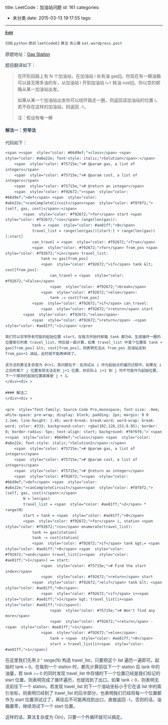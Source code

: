 title: LeetCode：加油站问题
id: 161
categories:
  - 未分类
date: 2015-03-13 19:17:55
tags:
---

<del style="position:relative;display:block">[Edit](http://maxiang.info/#/?provider=evernote_int&amp;guid=012d01d3-2b52-4073-95ef-e29b1e831678)</del><div  style="line-height: 1.5; color: #2c3f51; font-family: Helvetica Neue, Arial, Hiragino Sans GB, STHeiti, Microsoft YaHei, WenQuanYi Micro Hei, SimSun, Song, sans-serif;">
                        <div ></div>
                    <div >

`归档` `python` `原创` `leetCodeOJ` `算法` `贪心算` `eat.wordpress.post` 
</div><div >

原题地址：[Gas Station](https://leetcode.com/problems/gas-station/)

题目翻译如下：

> 在环形回路上有 N 个加油站，在加油站 i 处有油 gas[i]。你现在有一辆油箱可以装无限多油的车，从加油站 i 开到加油站 i+1 耗油 cost[i]。你以空的邮箱从某一加油站出发。 
> 
>   如果从某一个加油站出发你可以绕环路走一圈，则返回该加油站的位置 i，若不存在这样的加油站，则返回 -1。 
> 
>   注：假设有唯一解 
> 
>   <!--more-->

</div><div >

#### 解法一：穷举法

代码如下：

</div><div >

    <span ><span  style="color: #66d9ef;">class</span> <span  style="color: #a6e22e; font-style: italic;">Solution</span>:</span>
        <span  style="color: #75715e;"># @param gas, a list of integers</span>
        <span  style="color: #75715e;"># @param cost, a list of integers</span>
        <span  style="color: #75715e;"># @return an integer</span>
        <span  style="color: #f92672;"><span  style="color: #66d9ef;">def</span> <span  style="color: #a6e22e;">canCompleteCircuit</span><span  style="color: #f8f8f2;">(self, gas, cost)</span>:</span>
            <span  style="color: #f92672;">for</span> start <span  style="color: #f92672;">in</span> range(len(gas)):
                tank = <span  style="color: #ae81ff;">0</span>
                travel_list = range(len(gas))[start:] + range(len(gas))[:start]
                can_travel = <span  style="color: #f92672;">True</span>
                <span  style="color: #f92672;">for</span> from_pos <span  style="color: #f92672;">in</span> travel_list:
                    tank += gas[from_pos]
                    <span  style="color: #f92672;">if</span> tank &lt; cost[from_pos]:
                        can_travel = <span  style="color: #f92672;">False</span>
                        <span  style="color: #f92672;">break</span>
                    <span  style="color: #f92672;">else</span>:
                        tank -= cost[from_pos]
                <span  style="color: #f92672;">if</span> can_travel:
                    <span  style="color: #f92672;">return</span> start
            <span  style="color: #f92672;">else</span>:
                <span  style="color: #f92672;">return</span> -<span  style="color: #ae81ff;">1</span>`</pre>

    我们可以穷举所有可能的起始位置 start。在每次开始时邮箱 tank 都为0。生成循环一圈的位置索引列表 travel_list，然后就一直计算，如果 travel_list 中某个位置有 tank + gas[from_pos] &lt; cost[from_pos]，则表明无法从 from_pos 加油站走到 from_pos+1 油站，此时就不能再继续了。

    该方法的算法复杂度为 O(n)。其问题在于：在测试从 i 作为起始点的遍历过程中，如果在 i 之后的某个 j 位置发现无法走到 j+1 位置，则实际上 i+1 到 j 均不可能作为起始位置，下一个探测的起始位置直接是 j + 1。
    </div><div >

    #### 解法二
    </div><div >

    <pre  style="font-family: Source Code Pro,monospace; font-size: .9em; white-space: pre-wrap; display: block; padding: 2px; margin: 0 0 1.1em; line-height: 1.45; word-break: break-word; word-wrap: break-word; color: #333; background-color: rgba(102,128,153,0.05); border: 0; border-radius: 5px; text-align: start; background: #f6f6f6;">`<span ><span  style="color: #66d9ef;">class</span> <span  style="color: #a6e22e; font-style: italic;">Solution2</span>:</span>
        <span  style="color: #75715e;"># @param gas, a list of integers</span>
        <span  style="color: #75715e;"># @param cost, a list of integers</span>
        <span  style="color: #75715e;"># @return an integer</span>
        <span  style="color: #f92672;"><span  style="color: #66d9ef;">def</span> <span  style="color: #a6e22e;">canCompleteCircuit</span><span  style="color: #f8f8f2;">(self, gas, cost)</span>:</span>
            N = len(gas)
            travel_list = <span  style="color: #ae81ff;">2</span> * range(N)
            start = tank = <span  style="color: #ae81ff;">0</span>
            <span  style="color: #f92672;">for</span> i, station <span  style="color: #f92672;">in</span> enumerate(travel_list):
                tank += gas[station]
                tank -= cost[station]
                <span  style="color: #f92672;">if</span> tank &gt;= <span  style="color: #ae81ff;">0</span> <span  style="color: #f92672;">and</span> travel_list[i+<span  style="color: #ae81ff;">1</span>] == start:
                    <span  style="color: #75715e;"># Find the start index</span>
                    <span  style="color: #f92672;">return</span> start
                <span  style="color: #f92672;">elif</span> tank &lt; <span  style="color: #ae81ff;">0</span>:
                    <span  style="color: #f92672;">if</span> i+<span  style="color: #ae81ff;">1</span> &gt; travel_list[i+<span  style="color: #ae81ff;">1</span>]:
                        <span  style="color: #75715e;"># Won't find any more</span>
                        <span  style="color: #f92672;">return</span> -<span  style="color: #ae81ff;">1</span>
                    <span  style="color: #f92672;">else</span>:
                        tank = <span  style="color: #ae81ff;">0</span>
                        start = travel_list[i+<span  style="color: #ae81ff;">1</span>]

在这里我们先用 2 * range(N) 构造 travel_list，只要把这个 list 遍历一遍即可。起始时 tank = 0。在每到一个 station 时，都先计算前往下一个 station 后 tank 中的油量，若 tank &gt;= 0 的同时发现 travel_list 中存储的下一个位置已经是我们标记的 start 位置，则表明完成了循环遍历，也就找到了出口。如果 tank &lt; 0，则表明无法前往下一个 station。若发现 travel_list 的下一个油站坐标小于它在该 list 中的索引坐标，则表明已经到了 travel_list 的后半部分，也表明我们已经将每一个位置都作为 start 位置测试过了，再往后不可能再找到出口，直接返回 -1。否则的话，油箱置零，继续测试下一个 start 位置。

这样的话，算法复杂度为 O(n)，只要一个外循环就可以搞定。
</div><div ></div></div><center style='display:none'>@%28%u5F52%u6863%29%5Bpython%7C%u539F%u521B%7CleetCodeOJ%7C%u7B97%u6CD5%7C%u8D2A%u5FC3%u7B97%7Ceat.wordpress.post%5D%0A%23LeetCode%uFF1A%u52A0%u6CB9%u7AD9%u95EE%u9898%0A%u539F%u9898%u5730%u5740%uFF1A%5BGas%20Station%5D%28https%3A//leetcode.com/problems/gas-station/%29%0A%0A%u9898%u76EE%u7FFB%u8BD1%u5982%u4E0B%uFF1A%0A%3E%u5728%u73AF%u5F62%u56DE%u8DEF%u4E0A%u6709%20N%20%u4E2A%u52A0%u6CB9%u7AD9%uFF0C%u5728%u52A0%u6CB9%u7AD9%20i%20%u5904%u6709%u6CB9%20gas%5Bi%5D%u3002%u4F60%u73B0%u5728%u6709%u4E00%u8F86%u6CB9%u7BB1%u53EF%u4EE5%u88C5%u65E0%u9650%u591A%u6CB9%u7684%u8F66%uFF0C%u4ECE%u52A0%u6CB9%u7AD9%20i%20%u5F00%u5230%u52A0%u6CB9%u7AD9%20i+1%20%u8017%u6CB9%20cost%5Bi%5D%u3002%u4F60%u4EE5%u7A7A%u7684%u90AE%u7BB1%u4ECE%u67D0%u4E00%u52A0%u6CB9%u7AD9%u51FA%u53D1%u3002%0A%3E%u5982%u679C%u4ECE%u67D0%u4E00%u4E2A%u52A0%u6CB9%u7AD9%u51FA%u53D1%u4F60%u53EF%u4EE5%u7ED5%u73AF%u8DEF%u8D70%u4E00%u5708%uFF0C%u5219%u8FD4%u56DE%u8BE5%u52A0%u6CB9%u7AD9%u7684%u4F4D%u7F6E%20i%uFF0C%u82E5%u4E0D%u5B58%u5728%u8FD9%u6837%u7684%u52A0%u6CB9%u7AD9%uFF0C%u5219%u8FD4%u56DE%20-1%u3002%0A%3E%u6CE8%uFF1A%u5047%u8BBE%u6709%u552F%u4E00%u89E3%0A%3C%21--more--%3E%0A%23%23%23%23%u89E3%u6CD5%u4E00%uFF1A%u7A77%u4E3E%u6CD5%0A%u4EE3%u7801%u5982%u4E0B%uFF1A%0A%60%60%60python%0Aclass%20Solution%3A%0A%20%20%20%20%23%20@param%20gas%2C%20a%20list%20of%20integers%0A%20%20%20%20%23%20@param%20cost%2C%20a%20list%20of%20integers%0A%20%20%20%20%23%20@return%20an%20integer%0A%20%20%20%20def%20canCompleteCircuit%28self%2C%20gas%2C%20cost%29%3A%0A%20%20%20%20%20%20%20%20for%20start%20in%20range%28len%28gas%29%29%3A%0A%20%20%20%20%20%20%20%20%20%20%20%20tank%20%3D%200%0A%20%20%20%20%20%20%20%20%20%20%20%20travel_list%20%3D%20range%28len%28gas%29%29%5Bstart%3A%5D%20+%20range%28len%28gas%29%29%5B%3Astart%5D%0A%20%20%20%20%20%20%20%20%20%20%20%20can_travel%20%3D%20True%0A%20%20%20%20%20%20%20%20%20%20%20%20for%20from_pos%20in%20travel_list%3A%0A%20%20%20%20%20%20%20%20%20%20%20%20%20%20%20%20tank%20+%3D%20gas%5Bfrom_pos%5D%0A%20%20%20%20%20%20%20%20%20%20%20%20%20%20%20%20if%20tank%20%3C%20cost%5Bfrom_pos%5D%3A%0A%20%20%20%20%20%20%20%20%20%20%20%20%20%20%20%20%20%20%20%20can_travel%20%3D%20False%0A%20%20%20%20%20%20%20%20%20%20%20%20%20%20%20%20%20%20%20%20break%0A%20%20%20%20%20%20%20%20%20%20%20%20%20%20%20%20else%3A%0A%20%20%20%20%20%20%20%20%20%20%20%20%20%20%20%20%20%20%20%20tank%20-%3D%20cost%5Bfrom_pos%5D%0A%20%20%20%20%20%20%20%20%20%20%20%20if%20can_travel%3A%0A%20%20%20%20%20%20%20%20%20%20%20%20%20%20%20%20return%20start%0A%20%20%20%20%20%20%20%20else%3A%0A%20%20%20%20%20%20%20%20%20%20%20%20return%20-1%0A%60%60%60%0A%u6211%u4EEC%u53EF%u4EE5%u7A77%u4E3E%u6240%u6709%u53EF%u80FD%u7684%u8D77%u59CB%u4F4D%u7F6E%20start%u3002%u5728%u6BCF%u6B21%u5F00%u59CB%u65F6%u90AE%u7BB1%20tank%20%u90FD%u4E3A0%u3002%u751F%u6210%u5FAA%u73AF%u4E00%u5708%u7684%u4F4D%u7F6E%u7D22%u5F15%u5217%u8868%20travel_list%uFF0C%u7136%u540E%u5C31%u4E00%u76F4%u8BA1%u7B97%uFF0C%u5982%u679C%20travel_list%20%u4E2D%u67D0%u4E2A%u4F4D%u7F6E%u6709%20tank%20+%20gas%5Bfrom_pos%5D%20%3C%20cost%5Bfrom_pos%5D%uFF0C%u5219%u8868%u660E%u65E0%u6CD5%u4ECE%20from_pos%20%u52A0%u6CB9%u7AD9%u8D70%u5230%20from_pos+1%20%u6CB9%u7AD9%uFF0C%u6B64%u65F6%u5C31%u4E0D%u80FD%u518D%u7EE7%u7EED%u4E86%u3002%0A%0A%u8BE5%u65B9%u6CD5%u7684%u7B97%u6CD5%u590D%u6742%u5EA6%u4E3A%20O%28n%29%u3002%u5176%u95EE%u9898%u5728%u4E8E%uFF1A%u5728%u6D4B%u8BD5%u4ECE%20i%20%u4F5C%u4E3A%u8D77%u59CB%u70B9%u7684%u904D%u5386%u8FC7%u7A0B%u4E2D%uFF0C%u5982%u679C%u5728%20i%20%u4E4B%u540E%u7684%u67D0%u4E2A%20j%20%u4F4D%u7F6E%u53D1%u73B0%u65E0%u6CD5%u8D70%u5230%20j+1%20%u4F4D%u7F6E%uFF0C%u5219%u5B9E%u9645%u4E0A%20i+1%20%u5230%20j%20%u5747%u4E0D%u53EF%u80FD%u4F5C%u4E3A%u8D77%u59CB%u4F4D%u7F6E%uFF0C%u4E0B%u4E00%u4E2A%u63A2%u6D4B%u7684%u8D77%u59CB%u4F4D%u7F6E%u76F4%u63A5%u662F%20j%20+%201%u3002%0A%0A%23%23%23%23%u89E3%u6CD5%u4E8C%0A%60%60%60python%0Aclass%20Solution2%3A%0A%20%20%20%20%23%20@param%20gas%2C%20a%20list%20of%20integers%0A%20%20%20%20%23%20@param%20cost%2C%20a%20list%20of%20integers%0A%20%20%20%20%23%20@return%20an%20integer%0A%20%20%20%20def%20canCompleteCircuit%28self%2C%20gas%2C%20cost%29%3A%0A%20%20%20%20%20%20%20%20N%20%3D%20len%28gas%29%0A%20%20%20%20%20%20%20%20travel_list%20%3D%202%20*%20range%28N%29%0A%20%20%20%20%20%20%20%20start%20%3D%20tank%20%3D%200%0A%20%20%20%20%20%20%20%20for%20i%2C%20station%20in%20enumerate%28travel_list%29%3A%0A%20%20%20%20%20%20%20%20%20%20%20%20tank%20+%3D%20gas%5Bstation%5D%0A%20%20%20%20%20%20%20%20%20%20%20%20tank%20-%3D%20cost%5Bstation%5D%0A%20%20%20%20%20%20%20%20%20%20%20%20if%20tank%20%3E%3D%200%20and%20travel_list%5Bi+1%5D%20%3D%3D%20start%3A%0A%20%20%20%20%20%20%20%20%20%20%20%20%20%20%20%20%23%20Find%20the%20start%20index%0A%20%20%20%20%20%20%20%20%20%20%20%20%20%20%20%20return%20start%0A%20%20%20%20%20%20%20%20%20%20%20%20elif%20tank%20%3C%200%3A%0A%20%20%20%20%20%20%20%20%20%20%20%20%20%20%20%20if%20i+1%20%3E%20travel_list%5Bi+1%5D%3A%0A%20%20%20%20%20%20%20%20%20%20%20%20%20%20%20%20%20%20%20%20%23%20Won%27t%20find%20any%20more%0A%20%20%20%20%20%20%20%20%20%20%20%20%20%20%20%20%20%20%20%20return%20-1%0A%20%20%20%20%20%20%20%20%20%20%20%20%20%20%20%20else%3A%0A%20%20%20%20%20%20%20%20%20%20%20%20%20%20%20%20%20%20%20%20tank%20%3D%200%0A%20%20%20%20%20%20%20%20%20%20%20%20%20%20%20%20%20%20%20%20start%20%3D%20travel_list%5Bi+1%5D%0A%60%60%60%0A%u5728%u8FD9%u91CC%u6211%u4EEC%u5148%u7528%202%20*%20range%28N%29%20%u6784%u9020%20travel_list%uFF0C%u53EA%u8981%u628A%u8FD9%u4E2A%20list%20%u904D%u5386%u4E00%u904D%u5373%u53EF%u3002%u8D77%u59CB%u65F6%20tank%20%3D%200%u3002%u5728%u6BCF%u5230%u4E00%u4E2A%20station%20%u65F6%uFF0C%u90FD%u5148%u8BA1%u7B97%u524D%u5F80%u4E0B%u4E00%u4E2A%20station%20%u540E%20tank%20%u4E2D%u7684%u6CB9%u91CF%uFF0C%u82E5%20tank%20%3E%3D%200%20%u7684%u540C%u65F6%u53D1%u73B0%20travel_list%20%u4E2D%u5B58%u50A8%u7684%u4E0B%u4E00%u4E2A%u4F4D%u7F6E%u5DF2%u7ECF%u662F%u6211%u4EEC%u6807%u8BB0%u7684%20start%20%u4F4D%u7F6E%uFF0C%u5219%u8868%u660E%u5B8C%u6210%u4E86%u5FAA%u73AF%u904D%u5386%uFF0C%u4E5F%u5C31%u627E%u5230%u4E86%u51FA%u53E3%u3002%u5982%u679C%20tank%20%3C%200%uFF0C%u5219%u8868%u660E%u65E0%u6CD5%u524D%u5F80%u4E0B%u4E00%u4E2A%20station%u3002%u82E5%u53D1%u73B0%20travel_list%20%u7684%u4E0B%u4E00%u4E2A%u6CB9%u7AD9%u5750%u6807%u5C0F%u4E8E%u5B83%u5728%u8BE5%20list%20%u4E2D%u7684%u7D22%u5F15%u5750%u6807%uFF0C%u5219%u8868%u660E%u5DF2%u7ECF%u5230%u4E86%20travel_list%20%u7684%u540E%u534A%u90E8%u5206%uFF0C%u4E5F%u8868%u660E%u6211%u4EEC%u5DF2%u7ECF%u5C06%u6BCF%u4E00%u4E2A%u4F4D%u7F6E%u90FD%u4F5C%u4E3A%20start%20%u4F4D%u7F6E%u6D4B%u8BD5%u8FC7%u4E86%uFF0C%u518D%u5F80%u540E%u4E0D%u53EF%u80FD%u518D%u627E%u5230%u51FA%u53E3%uFF0C%u76F4%u63A5%u8FD4%u56DE%20-1%u3002%u5426%u5219%u7684%u8BDD%uFF0C%u6CB9%u7BB1%u7F6E%u96F6%uFF0C%u7EE7%u7EED%u6D4B%u8BD5%u4E0B%u4E00%u4E2A%20start%20%u4F4D%u7F6E%u3002%0A%0A%u8FD9%u6837%u7684%u8BDD%uFF0C%u7B97%u6CD5%u590D%u6742%u5EA6%u4E3A%20O%28n%29%uFF0C%u53EA%u8981%u4E00%u4E2A%u5916%u5FAA%u73AF%u5C31%u53EF%u4EE5%u641E%u5B9A%u3002</center>